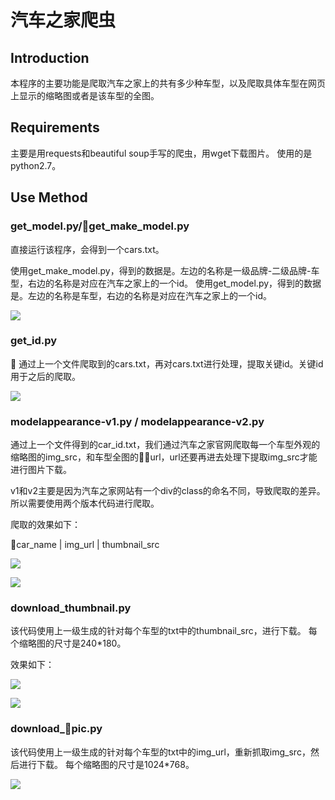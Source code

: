 # 汽车之家爬虫

## Introduction

本程序的主要功能是爬取汽车之家上的共有多少种车型，以及爬取具体车型在网页上显示的缩略图或者是该车型的全图。

## Requirements

主要是用requests和beautiful soup手写的爬虫，用wget下载图片。
使用的是python2.7。
## Use Method

### get_model.py/get_make_model.py

直接运行该程序，会得到一个cars.txt。

使用get_make_model.py，得到的数据是。左边的名称是一级品牌-二级品牌-车型，右边的名称是对应在汽车之家上的一个id。
使用get_model.py，得到的数据是。左边的名称是车型，右边的名称是对应在汽车之家上的一个id。

![](https://i.loli.net/2018/11/22/5bf66de878900.png)

### get_id.py

通过上一个文件爬取到的cars.txt，再对cars.txt进行处理，提取关键id。关键id用于之后的爬取。

![](https://i.loli.net/2018/11/22/5bf66f54a1a87.png)


### modelappearance-v1.py / modelappearance-v2.py

通过上一个文件得到的car_id.txt，我们通过汽车之家官网爬取每一个车型外观的缩略图的img_src，和车型全图的url，url还要再进去处理下提取img_src才能进行图片下载。

v1和v2主要是因为汽车之家网站有一个div的class的命名不同，导致爬取的差异。所以需要使用两个版本代码进行爬取。

爬取的效果如下：

car_name | img_url | thumbnail_src

![](https://i.loli.net/2018/11/22/5bf6712c31f7e.png)

![](https://i.loli.net/2018/11/22/5bf6718fa85ff.png)

### download_thumbnail.py

该代码使用上一级生成的针对每个车型的txt中的thumbnail_src，进行下载。
每个缩略图的尺寸是240*180。

效果如下：

![](https://i.loli.net/2018/11/22/5bf672785d0cb.png)

![](https://i.loli.net/2018/11/22/5bf672d8eedd2.png)

### download_pic.py

该代码使用上一级生成的针对每个车型的txt中的img_url，重新抓取img_src，然后进行下载。
每个缩略图的尺寸是1024*768。

![](https://i.loli.net/2018/11/22/5bf673a84879c.png)

